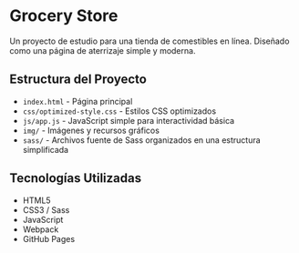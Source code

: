 # Grocery Store

Un proyecto de estudio para una tienda de comestibles en línea. Diseñado como una página de aterrizaje simple y moderna.

## Estructura del Proyecto

- `index.html` - Página principal
- `css/optimized-style.css` - Estilos CSS optimizados
- `js/app.js` - JavaScript simple para interactividad básica
- `img/` - Imágenes y recursos gráficos
- `sass/` - Archivos fuente de Sass organizados en una estructura simplificada

## Tecnologías Utilizadas

- HTML5
- CSS3 / Sass
- JavaScript
- Webpack
- GitHub Pages

